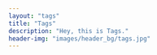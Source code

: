 ```yaml
---
layout: "tags"
title: "Tags"
description: "Hey, this is Tags."
header-img: "images/header_bg/tags.jpg"
---
```

